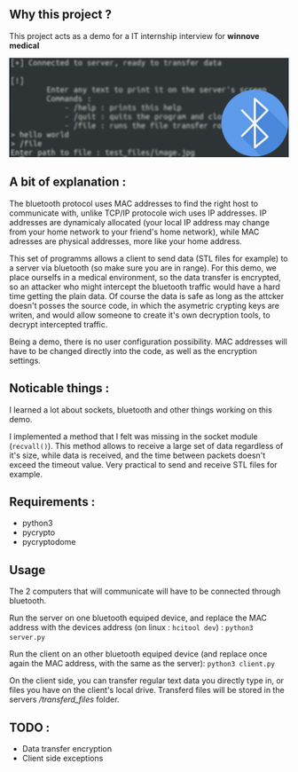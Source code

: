 Why this project ?
-
This project acts as a demo for a IT internship interview for **winnove medical**

![README_IMAGE](https://github.com/Log-s/bluetooth-demo/blob/master/ressources/readme_image.jpg)

A bit of explanation :
-
The bluetooth protocol uses MAC addresses to find the right host to communicate with, unlike TCP/IP protocole wich uses IP addresses. IP addresses are dynamicaly allocated (your local IP address may change from your home network to your friend's home network), while MAC adresses are physical addresses, more like your home address.

This set of programms allows a client to send data (STL files for example) to a server via bluetooth (so make sure you are in range). For this demo, we place ourselfs in a medical environment, so the data transfer is encrypted, so an attacker who might intercept the bluetooth traffic would have a hard time getting the plain data. Of course the data is safe as long as the attcker doesn't posses the source code, in which the asymetric crypting keys are writen, and would allow someone to create it's own decryption tools, to decrypt intercepted traffic. 

Being a demo, there is no user configuration possibility. MAC addresses will have to be changed directly into the code, as well as the encryption settings.

Noticable things :
-
I learned a lot about sockets, bluetooth and other things working on this demo.

I implemented a method that I felt was missing in the socket module (```recvall()```). This method allows to receive a large set of data regardless of it's size, while data is received, and the time between packets doesn't exceed the timeout value. Very practical to send and receive STL files for example.

Requirements :
-
* python3
* pycrypto
* pycryptodome

Usage
-
The 2 computers that will communicate will have to be connected through bluetooth.

Run the server on one bluetooth equiped device, and replace the MAC address with the devices address (on linux : ```hcitool dev```) : ```python3 server.py```

Run the client on an other bluetooth equiped device (and replace once again the MAC address, with the same as the server): ```python3 client.py```

On the client side, you can transfer regular text data you directly type in, or files you have on the client's local drive. Transferd files will be stored in the servers */transferd_files* folder.

TODO :
-
* Data transfer encryption
* Client side exceptions
